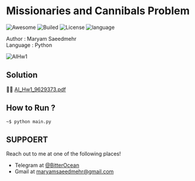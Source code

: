 # Missionaries and Cannibals Problem
![Awesome](https://cdn.rawgit.com/sindresorhus/awesome/d7305f38d29fed78fa85652e3a63e154dd8e8829/media/badge.svg)
![Builed](https://img.shields.io/azure-devops/build/totodem/8cf3ec0e-d0c2-4fcd-8206-ad204f254a96/2?style=flat)
![License](https://img.shields.io/packagist/l/doctrine/orm)
![language](https://img.shields.io/badge/language-python-orange)

Author : Maryam Saeedmehr  
Language : Python

![AIHw1](https://user-images.githubusercontent.com/60509979/76793728-d3132480-67da-11ea-8f98-c13f34c94f58.png)
</br>  

## **Solution**
:metal::sunglasses: [AI_Hw1_9629373.pdf](https://github.com/BitterOcean/IUT/files/4340055/AI_Hw1_9629373.pdf)

## **How to Run ?**
```shell
~$ python main.py
```

## **SUPPOERT**

Reach out to me at one of the following places!

- Telegram at <a href="https://t.me/BitterOcean" target="_blank">@BitterOcean</a>
- Gmail at <a href="mailto:maryamsaeedmehr@gmail.com" target="_blank">maryamsaeedmehr@gmail.com</a>
